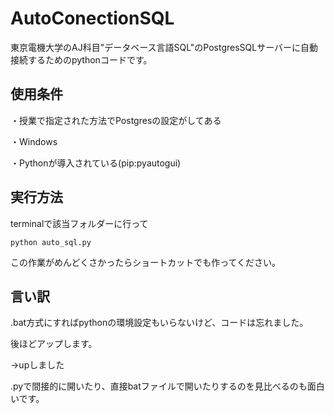 # AutoConectionSQL
東京電機大学のAJ科目"データベース言語SQL"のPostgresSQLサーバーに自動接続するためのpythonコードです。

## 使用条件
・授業で指定された方法でPostgresの設定がしてある

・Windows

・Pythonが導入されている(pip:pyautogui)

## 実行方法
terminalで該当フォルダーに行って

`python auto_sql.py`

この作業がめんどくさかったらショートカットでも作ってください。

## 言い訳
.bat方式にすればpythonの環境設定もいらないけど、コードは忘れました。

後ほどアップします。

->upしました

.pyで間接的に開いたり、直接batファイルで開いたりするのを見比べるのも面白いです。
